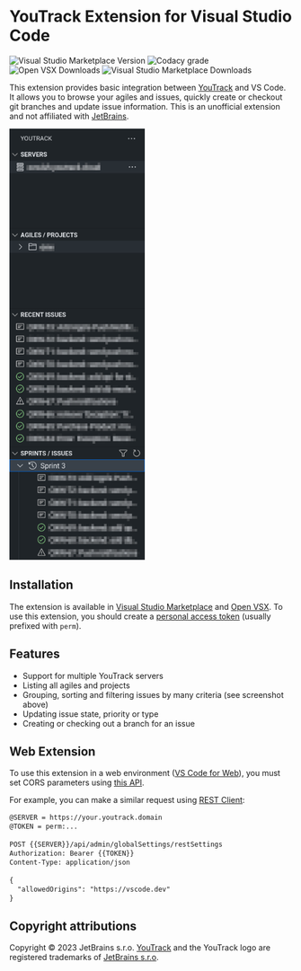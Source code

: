 # YouTrack Extension for Visual Studio Code

![Visual Studio Marketplace Version](https://img.shields.io/visual-studio-marketplace/v/maximtrp.youtrack-ext)
![Codacy grade](https://img.shields.io/codacy/grade/d2f684dbb93c4e4fa59bc611a18e052a)
![Open VSX Downloads](https://img.shields.io/open-vsx/dt/maximtrp/youtrack-ext?label=downloads:+OpenVSX)
![Visual Studio Marketplace Downloads](https://img.shields.io/visual-studio-marketplace/d/maximtrp.youtrack-ext?label=downloads:+VSM)

This extension provides basic integration between [YouTrack](https://www.jetbrains.com/youtrack/) and VS Code. It allows you to browse your agiles and issues, quickly create or checkout git branches and update issue information. This is an unofficial extension and not affiliated with [JetBrains](#copyright-attributions).

<img src="resources/screenshot.png" height="768" alt="Screenshot" />

## Installation

The extension is available in [Visual Studio Marketplace](https://marketplace.visualstudio.com/items?itemName=maximtrp.youtrack-ext) and [Open VSX](https://open-vsx.org/extension/maximtrp/youtrack-ext).
To use this extension, you should create a [personal access token](https://www.jetbrains.com/help/youtrack/standalone/Manage-Permanent-Token.html#obtain-permanent-token) (usually prefixed with `perm`).

## Features

* Support for multiple YouTrack servers
* Listing all agiles and projects
* Grouping, sorting and filtering issues by many criteria (see screenshot above)
* Updating issue state, priority or type
* Creating or checking out a branch for an issue

## Web Extension

To use this extension in a web environment ([VS Code for Web](https://vscode.dev/)), you must set CORS parameters using [this API](https://www.jetbrains.com/help/youtrack/devportal/resource-api-admin-globalSettings-restSettings.html).

For example, you can make a similar request using [REST Client](https://marketplace.visualstudio.com/items?itemName=humao.rest-client):

```
@SERVER = https://your.youtrack.domain
@TOKEN = perm:...

POST {{SERVER}}/api/admin/globalSettings/restSettings
Authorization: Bearer {{TOKEN}}
Content-Type: application/json

{
  "allowedOrigins": "https://vscode.dev"
}
```

## Copyright attributions

Copyright © 2023 JetBrains s.r.o. [YouTrack](https://www.jetbrains.com/youtrack/) and the YouTrack logo are registered trademarks of [JetBrains s.r.o](https://www.jetbrains.com).
